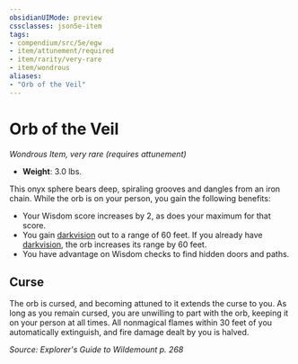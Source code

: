 ```yaml
---
obsidianUIMode: preview
cssclasses: json5e-item
tags:
- compendium/src/5e/egw
- item/attunement/required
- item/rarity/very-rare
- item/wondrous
aliases: 
- "Orb of the Veil"
---
```

# Orb of the Veil
*Wondrous Item, very rare (requires attunement)*  

- **Weight**: 3.0 lbs.

This onyx sphere bears deep, spiraling grooves and dangles from an iron chain. While the orb is on your person, you gain the following benefits:

- Your Wisdom score increases by 2, as does your maximum for that score.  
- You gain [darkvision](/compendium/rules/senses.md#darkvision) out to a range of 60 feet. If you already have [darkvision](/compendium/rules/senses.md#darkvision), the orb increases its range by 60 feet.  
- You have advantage on Wisdom checks to find hidden doors and paths.  

## Curse

The orb is cursed, and becoming attuned to it extends the curse to you. As long as you remain cursed, you are unwilling to part with the orb, keeping it on your person at all times. All nonmagical flames within 30 feet of you automatically extinguish, and fire damage dealt by you is halved.

*Source: Explorer's Guide to Wildemount p. 268*